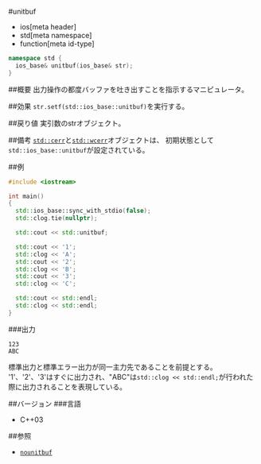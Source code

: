 #unitbuf
* ios[meta header]
* std[meta namespace]
* function[meta id-type]

```cpp
namespace std {
  ios_base& unitbuf(ios_base& str);
}
```

##概要
出力操作の都度バッファを吐き出すことを指示するマニピュレータ。

##効果
`str.setf(std::ios_base::unitbuf)`を実行する。

##戻り値
実引数のstrオブジェクト。

##備考
[`std::cerr`](../iostream/cerr.md)と[`std::wcerr`](../iostream/wcerr.md.nolink)オブジェクトは、
初期状態として`std::ios_base::unitbuf`が設定されている。

##例
```cpp
#include <iostream>

int main()
{
  std::ios_base::sync_with_stdio(false);
  std::clog.tie(nullptr);

  std::cout << std::unitbuf;

  std::cout << '1';
  std::clog << 'A';
  std::cout << '2';
  std::clog << 'B';
  std::cout << '3';
  std::clog << 'C';

  std::cout << std::endl;
  std::clog << std::endl;
}
```

###出力
```
123
ABC
```

標準出力と標準エラー出力が同一主力先であることを前提とする。  
'1'、'2'、'3'はすぐに出力され、"ABC"は`std::clog << std::endl;`が行われた際に出力されることを表現している。

##バージョン
###言語
- C++03

##参照
- [`nounitbuf`](./nounitbuf.md)
